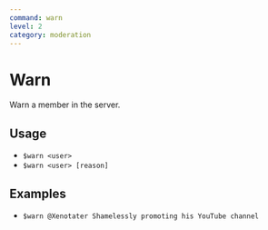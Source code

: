 ```yaml
---
command: warn
level: 2
category: moderation
---
```


# Warn

Warn a member in the server.

## Usage

 - `$warn <user>`
 - `$warn <user> [reason]`

## Examples

 - `$warn @Xenotater Shamelessly promoting his YouTube channel`
